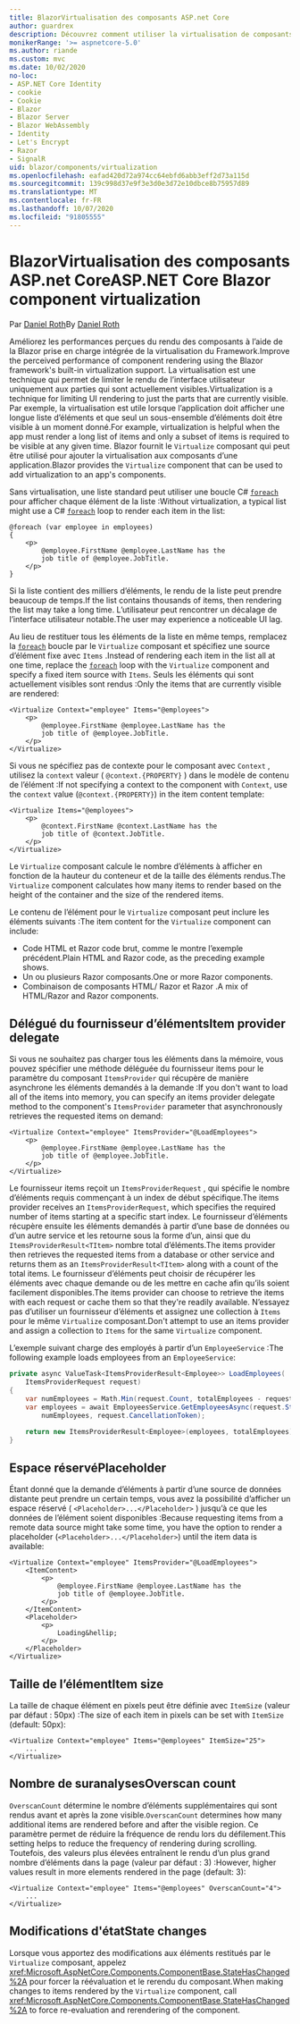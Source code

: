 ```yaml
---
title: BlazorVirtualisation des composants ASP.net Core
author: guardrex
description: Découvrez comment utiliser la virtualisation de composants dans des Blazor applications ASP.net core.
monikerRange: '>= aspnetcore-5.0'
ms.author: riande
ms.custom: mvc
ms.date: 10/02/2020
no-loc:
- ASP.NET Core Identity
- cookie
- Cookie
- Blazor
- Blazor Server
- Blazor WebAssembly
- Identity
- Let's Encrypt
- Razor
- SignalR
uid: blazor/components/virtualization
ms.openlocfilehash: eafad420d72a974cc64ebfd6abb3eff2d73a115d
ms.sourcegitcommit: 139c998d37e9f3e3d0e3d72e10dbce8b75957d89
ms.translationtype: MT
ms.contentlocale: fr-FR
ms.lasthandoff: 10/07/2020
ms.locfileid: "91805555"
---
```

# <a name="aspnet-core-no-locblazor-component-virtualization"></a><span data-ttu-id="f8c1a-103">BlazorVirtualisation des composants ASP.net Core</span><span class="sxs-lookup"><span data-stu-id="f8c1a-103">ASP.NET Core Blazor component virtualization</span></span>

<span data-ttu-id="f8c1a-104">Par [Daniel Roth](https://github.com/danroth27)</span><span class="sxs-lookup"><span data-stu-id="f8c1a-104">By [Daniel Roth](https://github.com/danroth27)</span></span>

<span data-ttu-id="f8c1a-105">Améliorez les performances perçues du rendu des composants à l’aide de la Blazor prise en charge intégrée de la virtualisation du Framework.</span><span class="sxs-lookup"><span data-stu-id="f8c1a-105">Improve the perceived performance of component rendering using the Blazor framework's built-in virtualization support.</span></span> <span data-ttu-id="f8c1a-106">La virtualisation est une technique qui permet de limiter le rendu de l’interface utilisateur uniquement aux parties qui sont actuellement visibles.</span><span class="sxs-lookup"><span data-stu-id="f8c1a-106">Virtualization is a technique for limiting UI rendering to just the parts that are currently visible.</span></span> <span data-ttu-id="f8c1a-107">Par exemple, la virtualisation est utile lorsque l’application doit afficher une longue liste d’éléments et que seul un sous-ensemble d’éléments doit être visible à un moment donné.</span><span class="sxs-lookup"><span data-stu-id="f8c1a-107">For example, virtualization is helpful when the app must render a long list of items and only a subset of items is required to be visible at any given time.</span></span> <span data-ttu-id="f8c1a-108">Blazor fournit le `Virtualize` composant qui peut être utilisé pour ajouter la virtualisation aux composants d’une application.</span><span class="sxs-lookup"><span data-stu-id="f8c1a-108">Blazor provides the `Virtualize` component that can be used to add virtualization to an app's components.</span></span>

<span data-ttu-id="f8c1a-109">Sans virtualisation, une liste standard peut utiliser une boucle C# [`foreach`](/dotnet/csharp/language-reference/keywords/foreach-in) pour afficher chaque élément de la liste :</span><span class="sxs-lookup"><span data-stu-id="f8c1a-109">Without virtualization, a typical list might use a C# [`foreach`](/dotnet/csharp/language-reference/keywords/foreach-in) loop to render each item in the list:</span></span>

```razor
@foreach (var employee in employees)
{
    <p>
        @employee.FirstName @employee.LastName has the 
        job title of @employee.JobTitle.
    </p>
}
```

<span data-ttu-id="f8c1a-110">Si la liste contient des milliers d’éléments, le rendu de la liste peut prendre beaucoup de temps.</span><span class="sxs-lookup"><span data-stu-id="f8c1a-110">If the list contains thousands of items, then rendering the list may take a long time.</span></span> <span data-ttu-id="f8c1a-111">L’utilisateur peut rencontrer un décalage de l’interface utilisateur notable.</span><span class="sxs-lookup"><span data-stu-id="f8c1a-111">The user may experience a noticeable UI lag.</span></span>

<span data-ttu-id="f8c1a-112">Au lieu de restituer tous les éléments de la liste en même temps, remplacez la [`foreach`](/dotnet/csharp/language-reference/keywords/foreach-in) boucle par le `Virtualize` composant et spécifiez une source d’élément fixe avec `Items` .</span><span class="sxs-lookup"><span data-stu-id="f8c1a-112">Instead of rendering each item in the list all at one time, replace the [`foreach`](/dotnet/csharp/language-reference/keywords/foreach-in) loop with the `Virtualize` component and specify a fixed item source with `Items`.</span></span> <span data-ttu-id="f8c1a-113">Seuls les éléments qui sont actuellement visibles sont rendus :</span><span class="sxs-lookup"><span data-stu-id="f8c1a-113">Only the items that are currently visible are rendered:</span></span>

```razor
<Virtualize Context="employee" Items="@employees">
    <p>
        @employee.FirstName @employee.LastName has the 
        job title of @employee.JobTitle.
    </p>
</Virtualize>
```

<span data-ttu-id="f8c1a-114">Si vous ne spécifiez pas de contexte pour le composant avec `Context` , utilisez la `context` valeur ( `@context.{PROPERTY}` ) dans le modèle de contenu de l’élément :</span><span class="sxs-lookup"><span data-stu-id="f8c1a-114">If not specifying a context to the component with `Context`, use the `context` value (`@context.{PROPERTY}`) in the item content template:</span></span>

```razor
<Virtualize Items="@employees">
    <p>
        @context.FirstName @context.LastName has the 
        job title of @context.JobTitle.
    </p>
</Virtualize>
```

<span data-ttu-id="f8c1a-115">Le `Virtualize` composant calcule le nombre d’éléments à afficher en fonction de la hauteur du conteneur et de la taille des éléments rendus.</span><span class="sxs-lookup"><span data-stu-id="f8c1a-115">The `Virtualize` component calculates how many items to render based on the height of the container and the size of the rendered items.</span></span>

<span data-ttu-id="f8c1a-116">Le contenu de l’élément pour le `Virtualize` composant peut inclure les éléments suivants :</span><span class="sxs-lookup"><span data-stu-id="f8c1a-116">The item content for the `Virtualize` component can include:</span></span>

* <span data-ttu-id="f8c1a-117">Code HTML et Razor code brut, comme le montre l’exemple précédent.</span><span class="sxs-lookup"><span data-stu-id="f8c1a-117">Plain HTML and Razor code, as the preceding example shows.</span></span>
* <span data-ttu-id="f8c1a-118">Un ou plusieurs Razor composants.</span><span class="sxs-lookup"><span data-stu-id="f8c1a-118">One or more Razor components.</span></span>
* <span data-ttu-id="f8c1a-119">Combinaison de composants HTML/ Razor et Razor .</span><span class="sxs-lookup"><span data-stu-id="f8c1a-119">A mix of HTML/Razor and Razor components.</span></span>

## <a name="item-provider-delegate"></a><span data-ttu-id="f8c1a-120">Délégué du fournisseur d’éléments</span><span class="sxs-lookup"><span data-stu-id="f8c1a-120">Item provider delegate</span></span>

<span data-ttu-id="f8c1a-121">Si vous ne souhaitez pas charger tous les éléments dans la mémoire, vous pouvez spécifier une méthode déléguée du fournisseur items pour le paramètre du composant `ItemsProvider` qui récupère de manière asynchrone les éléments demandés à la demande :</span><span class="sxs-lookup"><span data-stu-id="f8c1a-121">If you don't want to load all of the items into memory, you can specify an items provider delegate method to the component's `ItemsProvider` parameter that asynchronously retrieves the requested items on demand:</span></span>

```razor
<Virtualize Context="employee" ItemsProvider="@LoadEmployees">
    <p>
        @employee.FirstName @employee.LastName has the 
        job title of @employee.JobTitle.
    </p>
</Virtualize>
```

<span data-ttu-id="f8c1a-122">Le fournisseur items reçoit un `ItemsProviderRequest` , qui spécifie le nombre d’éléments requis commençant à un index de début spécifique.</span><span class="sxs-lookup"><span data-stu-id="f8c1a-122">The items provider receives an `ItemsProviderRequest`, which specifies the required number of items starting at a specific start index.</span></span> <span data-ttu-id="f8c1a-123">Le fournisseur d’éléments récupère ensuite les éléments demandés à partir d’une base de données ou d’un autre service et les retourne sous la forme d’un, ainsi que du `ItemsProviderResult<TItem>` nombre total d’éléments.</span><span class="sxs-lookup"><span data-stu-id="f8c1a-123">The items provider then retrieves the requested items from a database or other service and returns them as an `ItemsProviderResult<TItem>` along with a count of the total items.</span></span> <span data-ttu-id="f8c1a-124">Le fournisseur d’éléments peut choisir de récupérer les éléments avec chaque demande ou de les mettre en cache afin qu’ils soient facilement disponibles.</span><span class="sxs-lookup"><span data-stu-id="f8c1a-124">The items provider can choose to retrieve the items with each request or cache them so that they're readily available.</span></span> <span data-ttu-id="f8c1a-125">N’essayez pas d’utiliser un fournisseur d’éléments et assignez une collection à `Items` pour le même `Virtualize` composant.</span><span class="sxs-lookup"><span data-stu-id="f8c1a-125">Don't attempt to use an items provider and assign a collection to `Items` for the same `Virtualize` component.</span></span>

<span data-ttu-id="f8c1a-126">L’exemple suivant charge des employés à partir d’un `EmployeeService` :</span><span class="sxs-lookup"><span data-stu-id="f8c1a-126">The following example loads employees from an `EmployeeService`:</span></span>

```csharp
private async ValueTask<ItemsProviderResult<Employee>> LoadEmployees(
    ItemsProviderRequest request)
{
    var numEmployees = Math.Min(request.Count, totalEmployees - request.StartIndex);
    var employees = await EmployeesService.GetEmployeesAsync(request.StartIndex, 
        numEmployees, request.CancellationToken);

    return new ItemsProviderResult<Employee>(employees, totalEmployees);
}
```

## <a name="placeholder"></a><span data-ttu-id="f8c1a-127">Espace réservé</span><span class="sxs-lookup"><span data-stu-id="f8c1a-127">Placeholder</span></span>

<span data-ttu-id="f8c1a-128">Étant donné que la demande d’éléments à partir d’une source de données distante peut prendre un certain temps, vous avez la possibilité d’afficher un espace réservé ( `<Placeholder>...</Placeholder>` ) jusqu’à ce que les données de l’élément soient disponibles :</span><span class="sxs-lookup"><span data-stu-id="f8c1a-128">Because requesting items from a remote data source might take some time, you have the option to render a placeholder (`<Placeholder>...</Placeholder>`) until the item data is available:</span></span>

```razor
<Virtualize Context="employee" ItemsProvider="@LoadEmployees">
    <ItemContent>
        <p>
            @employee.FirstName @employee.LastName has the 
            job title of @employee.JobTitle.
        </p>
    </ItemContent>
    <Placeholder>
        <p>
            Loading&hellip;
        </p>
    </Placeholder>
</Virtualize>
```

## <a name="item-size"></a><span data-ttu-id="f8c1a-129">Taille de l’élément</span><span class="sxs-lookup"><span data-stu-id="f8c1a-129">Item size</span></span>

<span data-ttu-id="f8c1a-130">La taille de chaque élément en pixels peut être définie avec `ItemSize` (valeur par défaut : 50px) :</span><span class="sxs-lookup"><span data-stu-id="f8c1a-130">The size of each item in pixels can be set with `ItemSize` (default: 50px):</span></span>

```razor
<Virtualize Context="employee" Items="@employees" ItemSize="25">
    ...
</Virtualize>
```

## <a name="overscan-count"></a><span data-ttu-id="f8c1a-131">Nombre de suranalyses</span><span class="sxs-lookup"><span data-stu-id="f8c1a-131">Overscan count</span></span>

<span data-ttu-id="f8c1a-132">`OverscanCount` détermine le nombre d’éléments supplémentaires qui sont rendus avant et après la zone visible.</span><span class="sxs-lookup"><span data-stu-id="f8c1a-132">`OverscanCount` determines how many additional items are rendered before and after the visible region.</span></span> <span data-ttu-id="f8c1a-133">Ce paramètre permet de réduire la fréquence de rendu lors du défilement.</span><span class="sxs-lookup"><span data-stu-id="f8c1a-133">This setting helps to reduce the frequency of rendering during scrolling.</span></span> <span data-ttu-id="f8c1a-134">Toutefois, des valeurs plus élevées entraînent le rendu d’un plus grand nombre d’éléments dans la page (valeur par défaut : 3) :</span><span class="sxs-lookup"><span data-stu-id="f8c1a-134">However, higher values result in more elements rendered in the page (default: 3):</span></span>

```razor
<Virtualize Context="employee" Items="@employees" OverscanCount="4">
    ...
</Virtualize>
```

## <a name="state-changes"></a><span data-ttu-id="f8c1a-135">Modifications d'état</span><span class="sxs-lookup"><span data-stu-id="f8c1a-135">State changes</span></span>

<span data-ttu-id="f8c1a-136">Lorsque vous apportez des modifications aux éléments restitués par le `Virtualize` composant, appelez <xref:Microsoft.AspNetCore.Components.ComponentBase.StateHasChanged%2A> pour forcer la réévaluation et le rerendu du composant.</span><span class="sxs-lookup"><span data-stu-id="f8c1a-136">When making changes to items rendered by the `Virtualize` component, call <xref:Microsoft.AspNetCore.Components.ComponentBase.StateHasChanged%2A> to force re-evaluation and rerendering of the component.</span></span>
